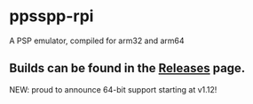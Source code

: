 # ppsspp-rpi
A PSP emulator, compiled for arm32 and arm64

## Builds can be found in the [Releases](https://github.com/ryanfortner/ppsspp-rpi/releases/latest) page.

NEW: proud to announce 64-bit support starting at v1.12!
